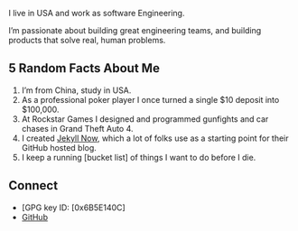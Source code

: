 
I live in USA and work as software Engineering.

I’m passionate about building great engineering teams, and building products that solve real, human problems.

## 5 Random Facts About Me

1. I’m from China, study in USA.
2. As a professional poker player I once turned a single $10 deposit into $100,000.
3. At Rockstar Games I designed and programmed gunfights and car chases in Grand Theft Auto 4.
4. I created [Jekyll Now](https://github.com/barryclark/jekyll-now), which a lot of folks use as a starting point for their GitHub hosted blog.
5. I keep a running [bucket list] of things I want to do before I die.

## Connect

- [GPG key ID: [0x6B5E140C]
- [GitHub](https://www.github.com/lovejavaee)
